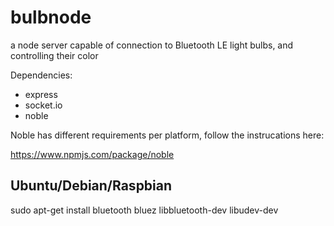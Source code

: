 # bulbnode
a node server capable of connection to Bluetooth LE light bulbs, and controlling their color

Dependencies:
- express
- socket.io
- noble

Noble has different requirements per platform, follow the instrucations here:

https://www.npmjs.com/package/noble

## Ubuntu/Debian/Raspbian
sudo apt-get install bluetooth bluez libbluetooth-dev libudev-dev
